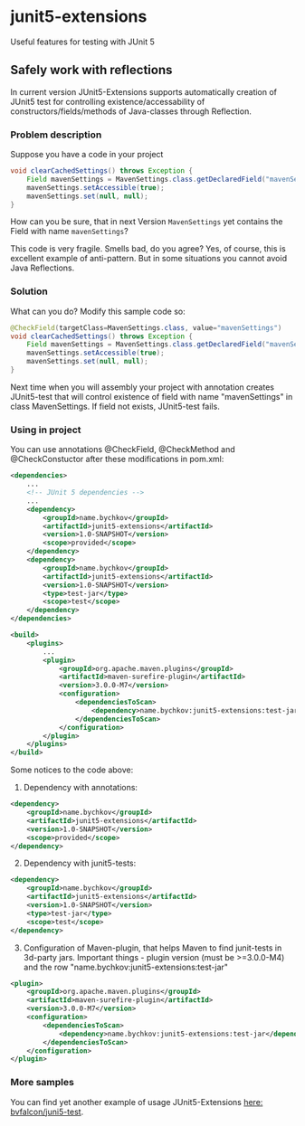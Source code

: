 # junit5-extensions
Useful features for testing with JUnit 5

## Safely work with reflections

In current version JUnit5-Extensions supports automatically creation of JUnit5 test for controlling existence/accessability of constructors/fields/methods of Java-classes through Reflection.

### Problem description

Suppose you have a code in your project

```java
void clearCachedSettings() throws Exception {
    Field mavenSettings = MavenSettings.class.getDeclaredField("mavenSettings");
    mavenSettings.setAccessible(true);
    mavenSettings.set(null, null);
}
```

How can you be sure, that in next Version `MavenSettings` yet contains the Field with name `mavenSettings`?

This code is very fragile. Smells bad, do you agree? Yes, of course, this is excellent example of anti-pattern. But in some situations you cannot avoid Java Reflections.

### Solution

What can you do? Modify this sample code so:

```java
@CheckField(targetClass=MavenSettings.class, value="mavenSettings")
void clearCachedSettings() throws Exception {
    Field mavenSettings = MavenSettings.class.getDeclaredField("mavenSettings");
    mavenSettings.setAccessible(true);
    mavenSettings.set(null, null);
}
```

Next time when you will assembly your project with annotation creates JUnit5-test that will control existence of field with name "mavenSettings" in class MavenSettings. If field not exists, JUnit5-test fails.

### Using in project

You can use annotations @CheckField, @CheckMethod and @CheckConstuctor after these modifications in pom.xml:

```xml
<dependencies>
	...
	<!-- JUnit 5 dependencies -->
	...
	<dependency>
		<groupId>name.bychkov</groupId>
		<artifactId>junit5-extensions</artifactId>
		<version>1.0-SNAPSHOT</version>
		<scope>provided</scope>
	</dependency>
	<dependency>
		<groupId>name.bychkov</groupId>
		<artifactId>junit5-extensions</artifactId>
		<version>1.0-SNAPSHOT</version>
		<type>test-jar</type>
		<scope>test</scope>
	</dependency>
</dependencies>

<build>
	<plugins>
		...
		<plugin>
			<groupId>org.apache.maven.plugins</groupId>
			<artifactId>maven-surefire-plugin</artifactId>
			<version>3.0.0-M7</version>
			<configuration>
				<dependenciesToScan>
					<dependency>name.bychkov:junit5-extensions:test-jar</dependency>
				</dependenciesToScan>
			</configuration>
		</plugin>
	</plugins>
</build>
```

Some notices to the code above:

1) Dependency with annotations:

```xml
<dependency>
	<groupId>name.bychkov</groupId>
	<artifactId>junit5-extensions</artifactId>
	<version>1.0-SNAPSHOT</version>
	<scope>provided</scope>
</dependency>
```

2) Dependency with junit5-tests:

```xml
<dependency>
	<groupId>name.bychkov</groupId>
	<artifactId>junit5-extensions</artifactId>
	<version>1.0-SNAPSHOT</version>
	<type>test-jar</type>
	<scope>test</scope>
</dependency>
```

3) Configuration of Maven-plugin, that helps Maven to find junit-tests in 3d-party jars. Important things - plugin version (must be >=3.0.0-M4) and the row "name.bychkov:junit5-extensions:test-jar"

```xml
<plugin>
	<groupId>org.apache.maven.plugins</groupId>
	<artifactId>maven-surefire-plugin</artifactId>
	<version>3.0.0-M7</version>
	<configuration>
		<dependenciesToScan>
			<dependency>name.bychkov:junit5-extensions:test-jar</dependency>
		</dependenciesToScan>
	</configuration>
</plugin>
```

### More samples

You can find yet another example of usage JUnit5-Extensions [here: bvfalcon/juni5-test](https://github.com/bvfalcon/junit5-test).
